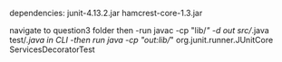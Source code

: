  dependencies:
 junit-4.13.2.jar
 hamcrest-core-1.3.jar

 navigate to question3 folder then
-run  javac -cp "lib/*" -d out src/*.java test/*.java in CLI
-then run java -cp "out:lib/*" org.junit.runner.JUnitCore ServicesDecoratorTest


